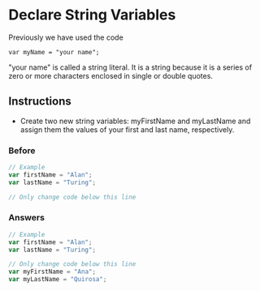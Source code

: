 # Declare String Variables

Previously we have used the code

`var myName = "your name";`

"your name" is called a string literal. It is a string because it is a
series of zero or more characters enclosed in single or double quotes.

## Instructions
 - Create two new string variables: myFirstName and myLastName and assign
them the values of your first and last name, respectively.

### Before

```javascript
// Example
var firstName = "Alan";
var lastName = "Turing";

// Only change code below this line
```

### Answers

```javascript
// Example
var firstName = "Alan";
var lastName = "Turing";

// Only change code below this line
var myFirstName = "Ana";
var myLastName = "Quirosa";
```
